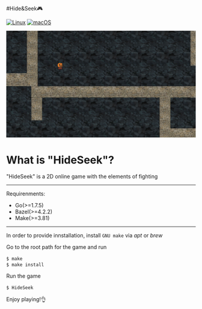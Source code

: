 #Hide&Seek🎮

[![Linux](https://svgshare.com/i/Zhy.svg)](https://svgshare.com/i/Zhy.svg)  [![macOS](https://svgshare.com/i/ZjP.svg)](https://svgshare.com/i/ZjP.svg)

![](preview.png)

# What is "HideSeek"?

"HideSeek" is a 2D online game with the elements of fighting

---

Requirenments:

- Go(>=1.7.5)
- Bazel(>=4.2.2)
- Make(>=3.81)

---

In order to provide innstallation, install `GNU make` via *apt* or *brew*

Go to the root path for the game and run

```
$ make
$ make install
```

Run the game

```
$ HideSeek
```

Enjoy playing!👌

